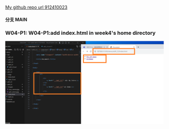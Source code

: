 [My github repo url 912410023](https://github.com/0x55xx5)

#### 分支 MAIN

### W04-P1: W04-P1:add index.html in week4's home directory

![](w04-p1-1.png)
